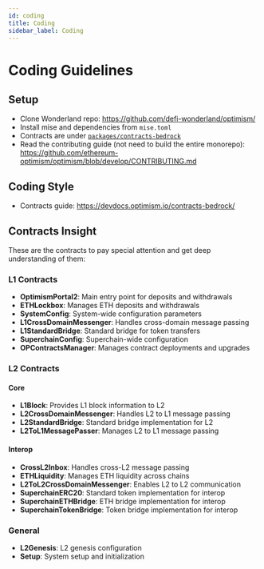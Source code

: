 ```yaml
---
id: coding
title: Coding
sidebar_label: Coding
---
```


# Coding Guidelines

## Setup

- Clone Wonderland repo: https://github.com/defi-wonderland/optimism/
- Install mise and dependencies from `mise.toml`
- Contracts are under [`packages/contracts-bedrock`](https://github.com/defi-wonderland/optimism/tree/develop/packages/contracts-bedrock)
- Read the contributing guide (not need to build the entire monorepo): https://github.com/ethereum-optimism/optimism/blob/develop/CONTRIBUTING.md

## Coding Style

- Contracts guide: https://devdocs.optimism.io/contracts-bedrock/

## Contracts Insight

These are the contracts to pay special attention and get deep understanding of them:

### L1 Contracts

- **OptimismPortal2**: Main entry point for deposits and withdrawals
- **ETHLockbox**: Manages ETH deposits and withdrawals
- **SystemConfig**: System-wide configuration parameters
- **L1CrossDomainMessenger**: Handles cross-domain message passing
- **L1StandardBridge**: Standard bridge for token transfers
- **SuperchainConfig**: Superchain-wide configuration
- **OPContractsManager**: Manages contract deployments and upgrades

### L2 Contracts

#### Core

- **L1Block**: Provides L1 block information to L2
- **L2CrossDomainMessenger**: Handles L2 to L1 message passing
- **L2StandardBridge**: Standard bridge implementation for L2
- **L2ToL1MessagePasser**: Manages L2 to L1 message passing

#### Interop

- **CrossL2Inbox**: Handles cross-L2 message passing
- **ETHLiquidity**: Manages ETH liquidity across chains
- **L2ToL2CrossDomainMessenger**: Enables L2 to L2 communication
- **SuperchainERC20**: Standard token implementation for interop
- **SuperchainETHBridge**: ETH bridge implementation for interop
- **SuperchainTokenBridge**: Token bridge implementation for interop

### General

- **L2Genesis**: L2 genesis configuration
- **Setup**: System setup and initialization
